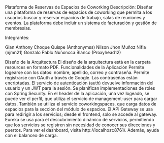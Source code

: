 Plataforma de Reservas de Espacios de Coworking
Descripción: Diseñar una plataforma de reservas de espacios de coworking que permita a los usuarios buscar y reservar espacios de trabajo, salas de reuniones y eventos. La plataforma debe incluir un sistema de facturación y gestión de membresías.

Integrantes:

Gian Anthony Choque Quispe (Anthonymss)
Nilson Jhon Muñoz Nifla (njmn21)
Gonzalo Pablo Nuñoncca Blanco (Proxyhead12)

Diseño de la Arquitectura
El diseño de la arquitectura está en la carpeta resources en formato PDF.
Funcionalidades de la Aplicación
Permite logearse con los datos: nombre, apellido, correo y contraseña.
Permite registrarse con OAuth a través de Google.
Las contraseñas están encriptadas.
El servicio de autenticación (auth) devuelve información del usuario y un JWT para la sesión.
Se planifican implementaciones de roles con Spring Security.
En el header de la aplicación, una vez logeado, se puede ver el perfil, que utiliza el servicio de management-user para cargar datos.
También se utiliza el servicio coworkingspaces, que carga datos de espacios para la sección del módulo de espacios.
El API Gateway se usa para redirigir a los servicios; desde el frontend, solo se accede al gateway.
Eureka se usa para el descubrimiento dinámico de servicios, permitiendo que los servicios se registren sin necesidad de conocer sus direcciones y puertos. Para ver el dashboard, visita http://localhost:8761/. Además, ayuda con el balanceo de carga.
